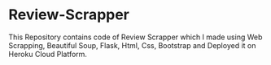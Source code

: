 # Review-Scrapper
This Repository contains code of Review Scrapper which I made using Web Scrapping, Beautiful Soup, Flask, Html, Css, Bootstrap and Deployed it on Heroku Cloud Platform.
